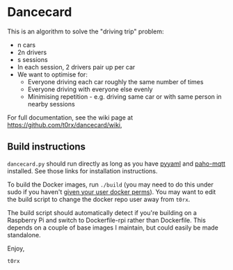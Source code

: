 Dancecard
=========

This is an algorithm to solve the "driving trip" problem:
* n cars
* 2n drivers
* s sessions
* In each session, 2 drivers pair up per car
* We want to optimise for:
  * Everyone driving each car roughly the same number of times
  * Everyone driving with everyone else evenly
  * Minimising repetition - e.g. driving same car or with same person in nearby sessions

For full documentation, see the wiki page at https://github.com/t0rx/dancecard/wiki,


Build instructions
------------------

`dancecard.py` should run directly as long as you have [pyyaml](http://pyyaml.org/wiki/PyYAMLDocumentation) and [paho-mqtt](https://pypi.python.org/pypi/paho-mqtt/1.1) installed.  See those links for installation instructions.

To build the Docker images, run `./build` (you may need to do this under sudo if you haven't [given your user docker perms](https://docs.docker.com/engine/installation/linux/linux-postinstall/)).  You may want to edit the build script to change the docker repo user away from `t0rx`.

The build script should automatically detect if you're building on a Raspberry Pi and switch to Dockerfile-rpi rather than Dockerfile.  This depends on a couple of base images I maintain, but could easily be made standalone.

Enjoy,

`t0rx`
